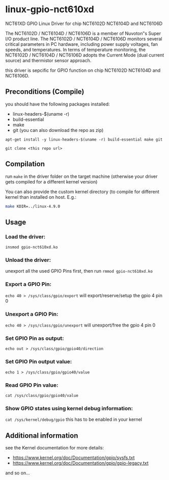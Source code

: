 # linux-gpio-nct610xd
NCT61XD GPIO Linux Driver for chip NCT6102D  NCT6104D and NCT6106D

The NCT6102D / NCT6104D / NCT6106D is a member of Nuvoton‟s Super I/O product line. The NCT6102D / NCT6104D / NCT6106D monitors several critical parameters in PC hardware, including power supply voltages, fan speeds, and temperatures. In terms of temperature monitoring, the NCT6102D / NCT6104D / NCT6106D adopts the Current Mode (dual current source) and thermistor sensor approach.

this driver is sepcific for GPIO function on chip NCT6102D  NCT6104D and NCT6106D.

## Preconditions (Compile) ##
you should have the following packages installed:
* linux-headers-$(uname -r)
* build-essential
* make
* git (you can also download the repo as zip)

`apt-get install -y linux-headers-$(uname -r) build-essential make git`

`git clone <this repo url>`

## Compilation ##
run `make` in the driver folder on the target machine
(otherwise your driver gets compiled for a different kernel version)

You can also provide the custom kernel directory (to compile for different
kernel than installed on host. E.g.:

```sh
make KDIR=../linux-4.9.0
```

## Usage ##

### Load the driver: ###
`insmod gpio-nct610xd.ko`

### Unload the driver: ###
unexport all the used GPIO Pins first, then run
`rmmod gpio-nct610xd.ko`

### Export a GPIO Pin: ###
`echo 40 > /sys/class/gpio/export` will export/reserve/setup the gpio 4 pin 0

### Unexport a GPIO Pin: ###
`echo 40 > /sys/class/gpio/unexport` will unexport/free the gpio 4 pin 0

### Set GPIO Pin as output: ###
`echo out > /sys/class/gpio/gpio40/direction`

### Set GPIO Pin output value: ###
`echo 1 > /sys/class/gpio/gpio40/value`

### Read GPIO Pin value: ###
`cat /sys/class/gpio/gpio40/value`


### Show GPIO states using kernel debug information: ###
`cat /sys/kernel/debug/gpio`
this has to be enabled in your kernel

## Additional information ##

see the Kernel documentation for more details:

* https://www.kernel.org/doc/Documentation/gpio/sysfs.txt
* https://www.kernel.org/doc/Documentation/gpio/gpio-legacy.txt

and so on...

